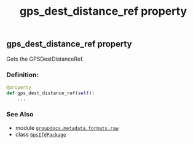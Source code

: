 ﻿---
title: gps_dest_distance_ref property
second_title: GroupDocs.Metadata for Python via .NET API References
description: 
type: docs
url: /python-net/groupdocs.metadata.formats.raw/gpsifdpackage/gps_dest_distance_ref/
is_root: false
weight: 220
---

## gps_dest_distance_ref property


Gets the GPSDestDistanceRef.
### Definition:
```python
@property
def gps_dest_distance_ref(self):
    ...
```

### See Also
* module [`groupdocs.metadata.formats.raw`](../../)
* class [`GpsIfdPackage`](/metadata/python-net/groupdocs.metadata.formats.raw/gpsifdpackage)
